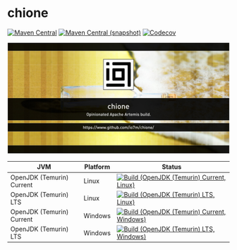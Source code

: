 chione
===

[![Maven Central](https://img.shields.io/maven-central/v/com.io7m.chione/com.io7m.chione.svg?style=flat-square)](http://search.maven.org/#search%7Cga%7C1%7Cg%3A%22com.io7m.chione%22)
[![Maven Central (snapshot)](https://img.shields.io/nexus/s/https/s01.oss.sonatype.org/com.io7m.chione/com.io7m.chione.svg?style=flat-square)](https://s01.oss.sonatype.org/content/repositories/snapshots/com/io7m/chione/)
[![Codecov](https://img.shields.io/codecov/c/github/io7m/chione.svg?style=flat-square)](https://codecov.io/gh/io7m/chione)

![chione](./src/site/resources/chione.jpg?raw=true)

| JVM | Platform | Status |
|-----|----------|--------|
| OpenJDK (Temurin) Current | Linux | [![Build (OpenJDK (Temurin) Current, Linux)](https://img.shields.io/github/actions/workflow/status/io7m/chione/main.linux.temurin.current.yml)](https://github.com/io7m/chione/actions?query=workflow%3Amain.linux.temurin.current)|
| OpenJDK (Temurin) LTS | Linux | [![Build (OpenJDK (Temurin) LTS, Linux)](https://img.shields.io/github/actions/workflow/status/io7m/chione/main.linux.temurin.lts.yml)](https://github.com/io7m/chione/actions?query=workflow%3Amain.linux.temurin.lts)|
| OpenJDK (Temurin) Current | Windows | [![Build (OpenJDK (Temurin) Current, Windows)](https://img.shields.io/github/actions/workflow/status/io7m/chione/main.windows.temurin.current.yml)](https://github.com/io7m/chione/actions?query=workflow%3Amain.windows.temurin.current)|
| OpenJDK (Temurin) LTS | Windows | [![Build (OpenJDK (Temurin) LTS, Windows)](https://img.shields.io/github/actions/workflow/status/io7m/chione/main.windows.temurin.lts.yml)](https://github.com/io7m/chione/actions?query=workflow%3Amain.windows.temurin.lts)|
